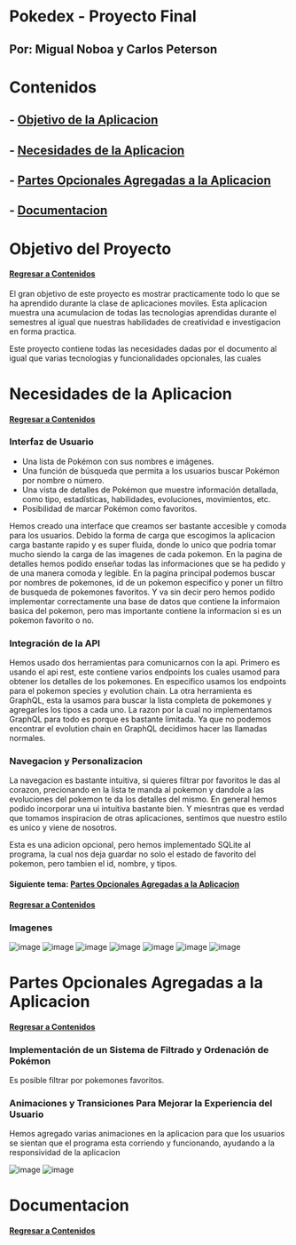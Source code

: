 # Pokedex - Proyecto Final
## Por: Migual Noboa y Carlos Peterson

# Contenidos
## - [Objetivo de la Aplicacion](#objetivo-del-proyecto)
## - [Necesidades de la Aplicacion](#necesidades-de-la-aplicacion)
## - [Partes Opcionales Agregadas a la Aplicacion](#partes-opcionales-agregadas-a-la-aplicacion)
## - [Documentacion](#documentacion)

# Objetivo del Proyecto
#### [Regresar a Contenidos](#contenidos)
El gran objetivo de este proyecto es mostrar practicamente todo lo que se ha aprendido durante la clase de aplicaciones moviles. Esta aplicacion muestra una acumulacion de todas las tecnologias aprendidas durante el semestres al igual que nuestras habilidades de creatividad e investigacion en forma practica.

Este proyecto contiene todas las necesidades dadas por el documento al igual que varias tecnologias y funcionalidades opcionales, las cuales  

# Necesidades de la Aplicacion
#### [Regresar a Contenidos](#contenidos)

### Interfaz de Usuario
- Una lista de Pokémon con sus nombres e imágenes.
- Una función de búsqueda que permita a los usuarios buscar Pokémon por nombre o número.
- Una vista de detalles de Pokémon que muestre información detallada, como tipo, estadísticas, habilidades, evoluciones, movimientos, etc.
- Posibilidad de marcar Pokémon como favoritos.

Hemos creado una interface que creamos ser bastante accesible y comoda para los usuarios. Debido la forma de carga que escogimos la aplicacion carga bastante rapido y es super fluida, donde lo unico que podria tomar mucho siendo la carga de las imagenes de cada pokemon. 
En la pagina de detalles hemos podido enseñar todas las informaciones que se ha pedido y de una manera comoda y legible. 
En la pagina principal podemos buscar por nombres de pokemones, id de un pokemon especifico y poner un filtro de busqueda de pokemones favoritos.
Y va sin decir pero hemos podido implementar correctamente una base de datos que contiene la informaion basica del pokemon, pero mas importante contiene la informacion si es un pokemon favorito o no.

### Integración de la API

Hemos usado dos herramientas para comunicarnos con la api. Primero es usando el api rest, este contiene varios endpoints los cuales usamod para obtener los detalles de los pokemones. En especifico usamos los endpoints para el pokemon species y evolution chain. La otra herramienta es GraphQL, esta la usamos para buscar la lista completa de pokemones y agregarles los tipos a cada uno. La razon por la cual no implementamos GraphQL para todo es porque es bastante limitada. Ya que no podemos encontrar el evolution chain en GraphQL decidimos hacer las llamadas normales.

### Navegacion y Personalizacion

La navegacion es bastante intuitiva, si quieres filtrar por favoritos le das al corazon, precionando en la lista te manda al pokemon y dandole a las evoluciones del pokemon te da los detalles del mismo. En general hemos podido incorporar una ui intuitiva bastante bien. Y miesntras que es verdad que tomamos inspiracion de otras aplicaciones, sentimos que nuestro estilo es unico y viene de nosotros.

Esta es una adicion opcional, pero hemos implementado SQLite al programa, la cual nos deja guardar no solo el estado de favorito del pokemon, pero tambien el id, nombre, y tipos.


#### Siguiente tema: [Partes Opcionales Agregadas a la Aplicacion](#partes-opcionales-agregadas-a-la-aplicacion)
#### [Regresar a Contenidos](#contenidos)

### Imagenes
![image](https://github.com/EleazarPe/ICC451AppMoviles/assets/132306836/dab16c8b-5e6f-4804-90ad-0a474906fe6a)
![image](https://github.com/EleazarPe/ICC451AppMoviles/assets/132306836/7ed770ab-9361-47db-ad2d-e4f4820cd66d)
![image](https://github.com/EleazarPe/ICC451AppMoviles/assets/132306836/f812f17f-1486-403a-96f3-ff7cd6fbb759)
![image](https://github.com/EleazarPe/ICC451AppMoviles/assets/132306836/e03c9b3b-0529-4da0-b321-c56472aa434d)
![image](https://github.com/EleazarPe/ICC451AppMoviles/assets/132306836/ace0650f-608f-4bee-ad1e-16af84b1363a)
![image](https://github.com/EleazarPe/ICC451AppMoviles/assets/132306836/dad55bd5-9513-4296-91f6-659fab01bc3e)
![image](https://github.com/EleazarPe/ICC451AppMoviles/assets/132306836/102b4f39-ed16-40f3-ae38-5e142c786138)

# Partes Opcionales Agregadas a la Aplicacion
#### [Regresar a Contenidos](#contenidos)

### Implementación de un Sistema de Filtrado y Ordenación de Pokémon

Es posible filtrar por pokemones favoritos.

### Animaciones y Transiciones Para Mejorar la Experiencia del Usuario

Hemos agregado varias animaciones en la aplicacion para que los usuarios se sientan que el programa esta corriendo y funcionando, ayudando a la responsividad de la aplicacion

![image](https://github.com/EleazarPe/ICC451AppMoviles/assets/132306836/3bff62d0-ffb2-4469-a7e8-25a0ee5d7998)
![image](https://github.com/EleazarPe/ICC451AppMoviles/assets/132306836/8b2fa293-8d26-4221-b8b1-de1822d32045)

# Documentacion
#### [Regresar a Contenidos](#contenidos)
